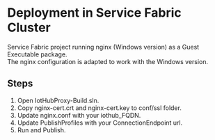# Deployment in Service Fabric Cluster

Service Fabric project running nginx (Windows version) as a Guest Executable package.  
The nginx configuration is adapted to work with the Windows version.

## Steps

1. Open IotHubProxy-Build.sln.
2. Copy nginx-cert.crt and nginx-cert.key to conf/ssl folder.
3. Update nginx.conf with your iothub_FQDN.
4. Update PublishProfiles with your ConnectionEndpoint url.
5. Run and Publish.